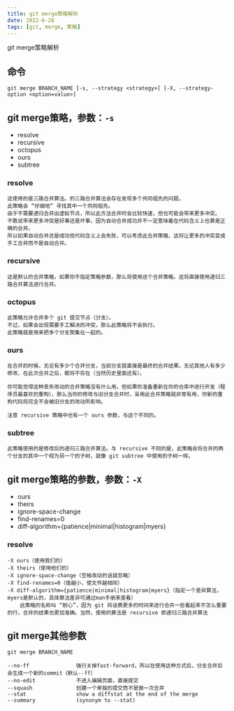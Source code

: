```yaml
---
title: git merge策略解析
date: 2022-6-28
tags: [git, merge, 策略]
---
```


git merge策略解析

<!--more-->

## 命令
``git merge BRANCH_NAME [-s, --strategy <strategy>] [-X, --strategy-option <option=value>]``

## git merge策略，参数：``-s``

- resolve
- recursive
- octopus
- ours
- subtree

### resolve

```
这使用的是三路合并算法。的三路合并算法会存在发现多个共同祖先的问题。
此策略会 “仔细地” 寻找其中一个共同祖先。
由于不需要递归合并出虚拟节点，所以此方法合并时会比较快速，但也可能会带来更多冲突。
不敢说带来更多冲突是好事还是坏事，因为自动合并成功并不一定意味着在代码含义上也算是正确的合并。
所以如果自动合并总是成功但代码含义上会失败，可以考虑此合并策略，这将让更多的冲突变成手工合并而不是自动合并。
```

### recursive

```
这是默认的合并策略，如果你不指定策略参数，那么将使用这个合并策略。这将直接使用递归三路合并算法进行合并。
```

### octopus

```
此策略允许合并多个 git 提交节点（分支）。
不过，如果会出现需要手工解决的冲突，那么此策略将不会执行。
此策略就是用来把多个分支聚集在一起的。
```

### ours

```
在合并的时候，无论有多少个合并分支，当前分支就直接是最终的合并结果。无论其他人有多少修改，在此次合并之后，都将不存在（当然历史里面还有）。

你可能觉得这种丢失改动的合并策略没有什么用。但如果你准备重新在你的仓库中进行开发（程序员最喜欢的重构），那么当你的修改与旧分支合并时，采用此合并策略就非常有用，你新的重构代码将完全不会被旧分支的改动所影响。

注意 recursive 策略中也有一个 ours 参数，与这个不同的。
```

### subtree

```
此策略使用的是修改后的递归三路合并算法。与 recursive 不同的是，此策略会将合并的两个分支的其中一个视为另一个的子树，就像 git subtree 中使用的子树一样。
```

## git merge策略的参数，参数：``-X``

- ours
- theirs
- ignore-space-change
- find-renames=0
- diff-algorithm={patience|minimal|histogram|myers}

### resolve

```
-X ours（使用我们的）
-X theirs（使用他们的）
-X ignore-space-change（空格改动的话就忽略）
-X find-renames=0（值越小，使文件越相同）
-X diff-algorithm={patience|minimal|histogram|myers}（指定一个差异算法，myers是默认的，具体算法差异可通过man手册来查看）
    此策略的名称叫 “耐心”，因为 git 将话费更多的时间来进行合并一些看起来不怎么重要的行，合并的结果也更加准确。当然，使用的算法是 recursive 即递归三路合并算法
```

## git merge其他参数

``git merge BRANCH_NAME``

```
--no-ff               强行关掉fast-forward，所以在使用这种方式后，分支合并后会生成一个新的commit（默认--ff）
--no-edit             不进入编辑页面，直接提交
--squash              创建一个单独的提交而不是做一次合并
--stat                show a diffstat at the end of the merge
--summary             (synonym to --stat)
```
